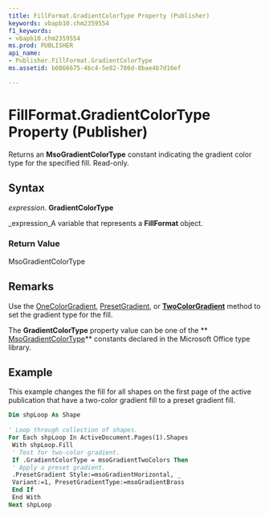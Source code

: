 ```yaml
---
title: FillFormat.GradientColorType Property (Publisher)
keywords: vbapb10.chm2359554
f1_keywords:
- vbapb10.chm2359554
ms.prod: PUBLISHER
api_name:
- Publisher.FillFormat.GradientColorType
ms.assetid: b0866675-4bc4-5e82-780d-8bae4b7d16ef

---
```



# FillFormat.GradientColorType Property (Publisher)

Returns an  **MsoGradientColorType** constant indicating the gradient color type for the specified fill. Read-only.


## Syntax

 _expression_. **GradientColorType**

 _expression_A variable that represents a  **FillFormat** object.


### Return Value

MsoGradientColorType


## Remarks

Use the  [OneColorGradient](fillformat.onecolorgradient-method-publisher.md),  [PresetGradient](fillformat.presetgradient-method-publisher.md), or  **[TwoColorGradient](fillformat.twocolorgradient-method-publisher.md)** method to set the gradient type for the fill.

The  **GradientColorType** property value can be one of the ** [MsoGradientColorType](http://msdn.microsoft.com/library/msogradientcolortype-enumeration-office%28Office.15%29.aspx)** constants declared in the Microsoft Office type library.


## Example

This example changes the fill for all shapes on the first page of the active publication that have a two-color gradient fill to a preset gradient fill.


```vb
Dim shpLoop As Shape 
 
' Loop through collection of shapes. 
For Each shpLoop In ActiveDocument.Pages(1).Shapes 
 With shpLoop.Fill 
 ' Test for two-color gradient. 
 If .GradientColorType = msoGradientTwoColors Then 
 ' Apply a preset gradient. 
 .PresetGradient Style:=msoGradientHorizontal, _ 
 Variant:=1, PresetGradientType:=msoGradientBrass 
 End If 
 End With 
Next shpLoop 

```


